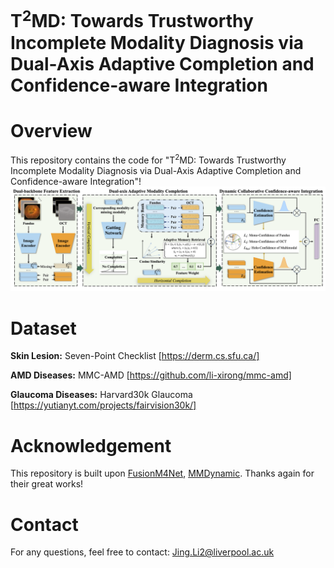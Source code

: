 # T<sup>2</sup>MD: Towards Trustworthy Incomplete Modality Diagnosis via Dual-Axis Adaptive Completion and Confidence-aware Integration
# Overview
This repository contains the code for "T<sup>2</sup>MD: Towards Trustworthy Incomplete Modality Diagnosis via Dual-Axis Adaptive Completion and Confidence-aware Integration"!
![Formula](/img/overall.png)
# Dataset
**Skin Lesion:** Seven-Point Checklist [https://derm.cs.sfu.ca/]

**AMD Diseases:** MMC-AMD [https://github.com/li-xirong/mmc-amd]

**Glaucoma Diseases:** Harvard30k Glaucoma [https://yutianyt.com/projects/fairvision30k/]
# Acknowledgement
This repository is built upon [FusionM4Net](https://github.com/pixixiaonaogou/MLSDR), [MMDynamic](https://github.com/TencentAILabHealthcare/mmdynamics). Thanks again for their great works!

# Contact
For any questions, feel free to contact: Jing.Li2@liverpool.ac.uk
